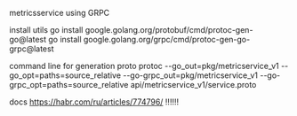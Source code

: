 metricsservice using GRPC

install utils
go install google.golang.org/protobuf/cmd/protoc-gen-go@latest
go install google.golang.org/grpc/cmd/protoc-gen-go-grpc@latest

command line for generation proto
protoc --go_out=pkg/metricservice_v1 --go_opt=paths=source_relative --go-grpc_out=pkg/metricservice_v1  --go-grpc_opt=paths=source_relative api/metricservice_v1/service.proto

docs
https://habr.com/ru/articles/774796/
!!!!!!